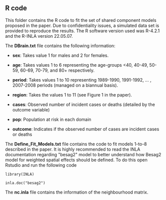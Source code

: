 ## **R code**

This folder contains the R code to fit the set of shared component models proposed in the paper. Due to confidentiality issues, a simulated data set is provided to reproduce the results. The R software version used was R-4.2.1 and the R-INLA version 22.05.07.

The **DBrain.txt** file contains the following information:

-   **sex**: Takes value 1 for males and 2 for females.

-   **age**: Takes values 1 to 6 representing the age-groups \<40, 40-49, 50-59, 60-69, 70-79, and 80+ respectively.

-   **period**: Takes values 1 to 10 representing 1989-1990, 1991-1992, ... , 2007-2008 periods (managed on a biannual basis).

-   **region**: Takes the values 1 to 11 (see Figure 1 in the paper).

-   **cases**: Observed number of incident cases or deaths (detailed by the outcome variable)

-   **pop**: Population at risk in each domain

-   **outcome**: Indicates if the observed number of cases are incident cases or deaths

The **Define_Fit_Models.txt** file contains the code to fit models 1-to-8 described in the paper. It is highly recommended to read the INLA documentation regarding "besag2" model to better understand how Besag2 model for weighted spatial effects should be defined. To do this open Rstudio and run the following code

`library(INLA)`

`inla.doc("besag2")`

The **nc.inla** file contains the information of the neighbourhood matrix.
